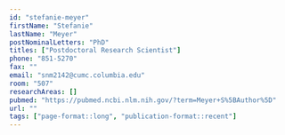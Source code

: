 ```yaml
---
id: "stefanie-meyer"
firstName: "Stefanie"
lastName: "Meyer"
postNominalLetters: "PhD"
titles: ["Postdoctoral Research Scientist"]
phone: "851-5270"
fax: ""
email: "snm2142@cumc.columbia.edu"
room: "507"
researchAreas: []
pubmed: "https://pubmed.ncbi.nlm.nih.gov/?term=Meyer+S%5BAuthor%5D"
url: ""
tags: ["page-format::long", "publication-format::recent"]
---
```

